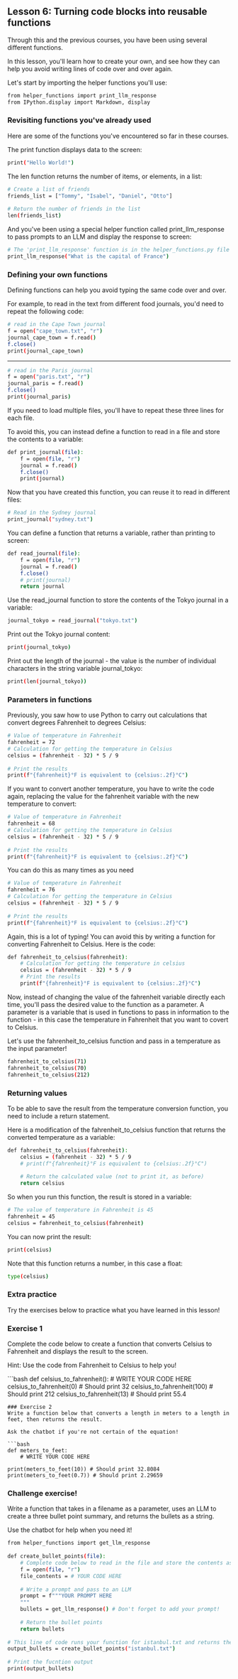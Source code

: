 ## Lesson 6: Turning code blocks into reusable functions
Through this and the previous courses, you have been using several different functions.

In this lesson, you'll learn how to create your own, and see how they can help you avoid writing lines of code over and over again.

Let's start by importing the helper functions you'll use:
```bash
from helper_functions import print_llm_response
from IPython.display import Markdown, display
```
### Revisiting functions you've already used
Here are some of the functions you've encountered so far in these courses.

The print function displays data to the screen:
```bash
print("Hello World!")
```
The len function returns the number of items, or elements, in a list:
```bash
# Create a list of friends
friends_list = ["Tommy", "Isabel", "Daniel", "Otto"]
​
# Return the number of friends in the list
len(friends_list)
```
And you've been using a special helper function called print_llm_response to pass prompts to an LLM and display the response to screen:
```bash
# The 'print_llm_response' function is in the helper_functions.py file
print_llm_response("What is the capital of France")
```
### Defining your own functions
Defining functions can help you avoid typing the same code over and over.

For example, to read in the text from different food journals, you'd need to repeat the following code:
```bash
# read in the Cape Town journal
f = open("cape_town.txt", "r")
journal_cape_town = f.read()
f.close()
print(journal_cape_town)
```
---
```bash
# read in the Paris journal
f = open("paris.txt", "r")
journal_paris = f.read()
f.close()
print(journal_paris)
```
If you need to load multiple files, you'll have to repeat these three lines for each file.

To avoid this, you can instead define a function to read in a file and store the contents to a variable:
```bash
def print_journal(file):
    f = open(file, "r")
    journal = f.read()
    f.close()
    print(journal)
```
Now that you have created this function, you can reuse it to read in different files:
```bash
# Read in the Sydney journal
print_journal("sydney.txt")
```
You can define a function that returns a variable, rather than printing to screen:
```bash
def read_journal(file):
    f = open(file, "r")
    journal = f.read()
    f.close()
    # print(journal)
    return journal
```
Use the read_journal function to store the contents of the Tokyo journal in a variable:
```bash
journal_tokyo = read_journal("tokyo.txt")
```
Print out the Tokyo journal content:
```bash
print(journal_tokyo)
```
Print out the length of the journal - the value is the number of individual characters in the string variable journal_tokyo:
```bash
print(len(journal_tokyo))
```
### Parameters in functions
Previously, you saw how to use Python to carry out calculations that convert degrees Fahrenheit to degrees Celsius:
```bash
# Value of temperature in Fahrenheit
fahrenheit = 72
# Calculation for getting the temperature in Celsius
celsius = (fahrenheit - 32) * 5 / 9
​
# Print the results
print(f"{fahrenheit}°F is equivalent to {celsius:.2f}°C")
```
If you want to convert another temperature, you have to write the code again, replacing the value for the fahrenheit variable with the new temperature to convert:
```bash
# Value of temperature in Fahrenheit
fahrenheit = 68
# Calculation for getting the temperature in Celsius
celsius = (fahrenheit - 32) * 5 / 9
​
# Print the results
print(f"{fahrenheit}°F is equivalent to {celsius:.2f}°C")
```
You can do this as many times as you need
```bash
# Value of temperature in Fahrenheit
fahrenheit = 76
# Calculation for getting the temperature in Celsius
celsius = (fahrenheit - 32) * 5 / 9
​
# Print the results
print(f"{fahrenheit}°F is equivalent to {celsius:.2f}°C")
```
Again, this is a lot of typing! You can avoid this by writing a function for converting Fahrenheit to Celsius. Here is the code:
```bash
def fahrenheit_to_celsius(fahrenheit):
    # Calculation for getting the temperature in celsius
    celsius = (fahrenheit - 32) * 5 / 9
    # Print the results
    print(f"{fahrenheit}°F is equivalent to {celsius:.2f}°C")
```
Now, instead of changing the value of the fahrenheit variable directly each time, you'll pass the desired value to the function as a parameter. A parameter is a variable that is used in functions to pass in information to the function - in this case the temperature in Fahrenheit that you want to covert to Celsius.

Let's use the fahrenheit_to_celsius function and pass in a temperature as the input parameter!
```bash
fahrenheit_to_celsius(71)
fahrenheit_to_celsius(70)
fahrenheit_to_celsius(212)
```
### Returning values
To be able to save the result from the temperature conversion function, you need to include a return statement.

Here is a modification of the fahrenheit_to_celsius function that returns the converted temperature as a variable:
```bash
def fahrenheit_to_celsius(fahrenheit):
    celsius = (fahrenheit - 32) * 5 / 9
    # print(f"{fahrenheit}°F is equivalent to {celsius:.2f}°C")
    
    # Return the calculated value (not to print it, as before)
    return celsius
```
So when you run this function, the result is stored in a variable:
```bash
# The value of temperature in Fahrenheit is 45
fahrenheit = 45
celsius = fahrenheit_to_celsius(fahrenheit)
```
You can now print the result:
```bash
print(celsius)
```
Note that this function returns a number, in this case a float:
```bash
type(celsius)
```
### Extra practice
Try the exercises below to practice what you have learned in this lesson!

### Exercise 1
Complete the code below to create a function that converts Celsius to Fahrenheit and displays the result to the screen.

Hint: Use the code from Fahrenheit to Celsius to help you!

​```bash
def celsius_to_fahrenheit():
    # WRITE YOUR CODE HERE
​
celsius_to_fahrenheit(0)   # Should print 32
celsius_to_fahrenheit(100) # Should print 212
celsius_to_fahrenheit(13)  # Should print 55.4
```
### Exercise 2
Write a function below that converts a length in meters to a length in feet, then returns the result.

Ask the chatbot if you're not certain of the equation!

```bash​
def meters_to_feet:
    # WRITE YOUR CODE HERE
​
print(meters_to_feet(10)) # Should print 32.8084
print(meters_to_feet(0.7)) # Should print 2.29659
```
### Challenge exercise!
Write a function that takes in a filename as a parameter, uses an LLM to create a three bullet point summary, and returns the bullets as a string.

Use the chatbot for help when you need it!
```bash
from helper_functions import get_llm_response
​
def create_bullet_points(file):
    # Complete code below to read in the file and store the contents as a string
    f = open(file, "r")
    file_contents = # YOUR CODE HERE
​
    # Write a prompt and pass to an LLM
    prompt = f"""YOUR PROMPT HERE
    """
    bullets = get_llm_response() # Don't forget to add your prompt!
​
    # Return the bullet points
    return bullets
​
# This line of code runs your function for istanbul.txt and returns the output
output_bullets = create_bullet_points("istanbul.txt")
​
# Print the fucntion output
print(output_bullets)
```
